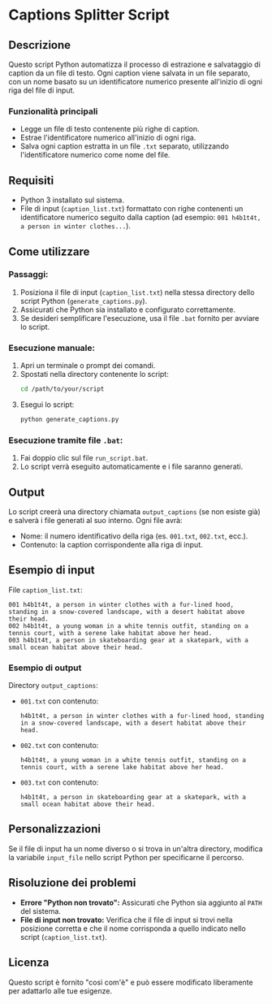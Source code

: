 
# Captions Splitter Script

## Descrizione
Questo script Python automatizza il processo di estrazione e salvataggio di caption da un file di testo. Ogni caption viene salvata in un file separato, con un nome basato su un identificatore numerico presente all'inizio di ogni riga del file di input.

### Funzionalità principali
- Legge un file di testo contenente più righe di caption.
- Estrae l'identificatore numerico all'inizio di ogni riga.
- Salva ogni caption estratta in un file `.txt` separato, utilizzando l'identificatore numerico come nome del file.

## Requisiti
- Python 3 installato sul sistema.
- File di input (`caption_list.txt`) formattato con righe contenenti un identificatore numerico seguito dalla caption (ad esempio: `001 h4b1t4t, a person in winter clothes...`).

## Come utilizzare

### Passaggi:
1. Posiziona il file di input (`caption_list.txt`) nella stessa directory dello script Python (`generate_captions.py`).
2. Assicurati che Python sia installato e configurato correttamente.
3. Se desideri semplificare l'esecuzione, usa il file `.bat` fornito per avviare lo script.

### Esecuzione manuale:
1. Apri un terminale o prompt dei comandi.
2. Spostati nella directory contenente lo script:
   ```bash
   cd /path/to/your/script
   ```
3. Esegui lo script:
   ```bash
   python generate_captions.py
   ```

### Esecuzione tramite file `.bat`:
1. Fai doppio clic sul file `run_script.bat`.
2. Lo script verrà eseguito automaticamente e i file saranno generati.

## Output
Lo script creerà una directory chiamata `output_captions` (se non esiste già) e salverà i file generati al suo interno. Ogni file avrà:
- Nome: il numero identificativo della riga (es. `001.txt`, `002.txt`, ecc.).
- Contenuto: la caption corrispondente alla riga di input.

## Esempio di input
File `caption_list.txt`:
```
001 h4b1t4t, a person in winter clothes with a fur-lined hood, standing in a snow-covered landscape, with a desert habitat above their head.
002 h4b1t4t, a young woman in a white tennis outfit, standing on a tennis court, with a serene lake habitat above her head.
003 h4b1t4t, a person in skateboarding gear at a skatepark, with a small ocean habitat above their head.
```

### Esempio di output
Directory `output_captions`:
- `001.txt` con contenuto:
  ```
  h4b1t4t, a person in winter clothes with a fur-lined hood, standing in a snow-covered landscape, with a desert habitat above their head.
  ```
- `002.txt` con contenuto:
  ```
  h4b1t4t, a young woman in a white tennis outfit, standing on a tennis court, with a serene lake habitat above her head.
  ```
- `003.txt` con contenuto:
  ```
  h4b1t4t, a person in skateboarding gear at a skatepark, with a small ocean habitat above their head.
  ```

## Personalizzazioni
Se il file di input ha un nome diverso o si trova in un'altra directory, modifica la variabile `input_file` nello script Python per specificarne il percorso.

## Risoluzione dei problemi
- **Errore "Python non trovato":** Assicurati che Python sia aggiunto al `PATH` del sistema.
- **File di input non trovato:** Verifica che il file di input si trovi nella posizione corretta e che il nome corrisponda a quello indicato nello script (`caption_list.txt`).

## Licenza
Questo script è fornito "così com'è" e può essere modificato liberamente per adattarlo alle tue esigenze.
